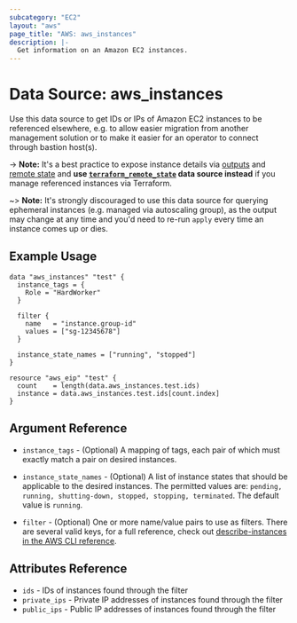 ```yaml
---
subcategory: "EC2"
layout: "aws"
page_title: "AWS: aws_instances"
description: |-
  Get information on an Amazon EC2 instances.
---
```


# Data Source: aws_instances

Use this data source to get IDs or IPs of Amazon EC2 instances to be referenced elsewhere,
e.g. to allow easier migration from another management solution
or to make it easier for an operator to connect through bastion host(s).

-> **Note:** It's a best practice to expose instance details via [outputs](https://www.terraform.io/docs/configuration/outputs.html)
and [remote state](https://www.terraform.io/docs/state/remote.html) and
**use [`terraform_remote_state`](https://www.terraform.io/docs/providers/terraform/d/remote_state.html)
data source instead** if you manage referenced instances via Terraform.

~> **Note:** It's strongly discouraged to use this data source for querying ephemeral
instances (e.g. managed via autoscaling group), as the output may change at any time
and you'd need to re-run `apply` every time an instance comes up or dies.

## Example Usage

```hcl
data "aws_instances" "test" {
  instance_tags = {
    Role = "HardWorker"
  }

  filter {
    name   = "instance.group-id"
    values = ["sg-12345678"]
  }

  instance_state_names = ["running", "stopped"]
}

resource "aws_eip" "test" {
  count    = length(data.aws_instances.test.ids)
  instance = data.aws_instances.test.ids[count.index]
}
```

## Argument Reference

* `instance_tags` - (Optional) A mapping of tags, each pair of which must
exactly match a pair on desired instances.

* `instance_state_names` - (Optional) A list of instance states that should be applicable to the desired instances. The permitted values are: `pending, running, shutting-down, stopped, stopping, terminated`. The default value is `running`.

* `filter` - (Optional) One or more name/value pairs to use as filters. There are
several valid keys, for a full reference, check out
[describe-instances in the AWS CLI reference][1].

## Attributes Reference

* `ids` - IDs of instances found through the filter
* `private_ips` - Private IP addresses of instances found through the filter
* `public_ips` - Public IP addresses of instances found through the filter


[1]: http://docs.aws.amazon.com/cli/latest/reference/ec2/describe-instances.html
